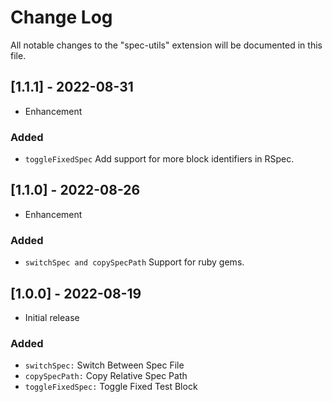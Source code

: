 # Change Log

All notable changes to the "spec-utils" extension will be documented in this file.

## [1.1.1] - 2022-08-31
- Enhancement
### Added
- `toggleFixedSpec` Add support for more block identifiers in RSpec.

## [1.1.0] - 2022-08-26
- Enhancement
### Added
- `switchSpec and copySpecPath` Support for ruby gems.

## [1.0.0] - 2022-08-19
- Initial release
### Added
- `switchSpec:` Switch Between Spec File
- `copySpecPath:` Copy Relative Spec Path
- `toggleFixedSpec:` Toggle Fixed Test Block
